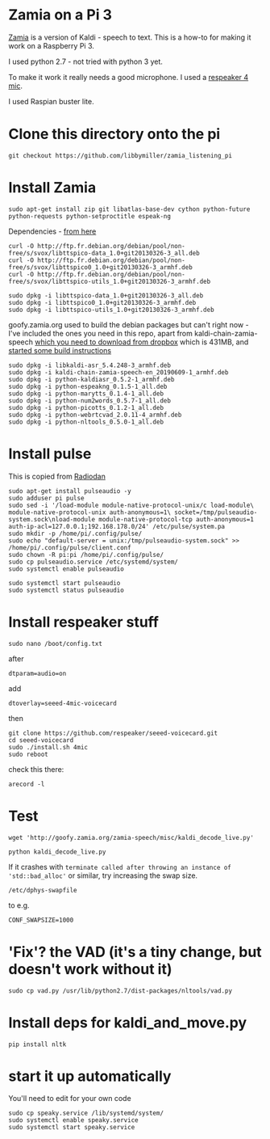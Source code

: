# Zamia on a Pi 3

[Zamia](http://goofy.zamia.org/) is a version of Kaldi - speech to text. This is a how-to for making it work on a Raspberry Pi 3.

I used python 2.7 - not tried with python 3 yet.

To make it work it really needs a good microphone. I used a [respeaker 4 mic](https://www.seeedstudio.com/ReSpeaker-4-Mic-Array-for-Raspberry-Pi.html). 

I used Raspian buster lite.

# Clone this directory onto the pi

    git checkout https://github.com/libbymiller/zamia_listening_pi

# Install Zamia

    sudo apt-get install zip git libatlas-base-dev cython python-future python-requests python-setproctitle espeak-ng

Dependencies - [from here](https://github.com/alexylem/jarvis/issues/129#issuecomment-248072872)

    curl -O http://ftp.fr.debian.org/debian/pool/non-free/s/svox/libttspico-data_1.0+git20130326-3_all.deb
    curl -O http://ftp.fr.debian.org/debian/pool/non-free/s/svox/libttspico0_1.0+git20130326-3_armhf.deb
    curl -O http://ftp.fr.debian.org/debian/pool/non-free/s/svox/libttspico-utils_1.0+git20130326-3_armhf.deb

    sudo dpkg -i libttspico-data_1.0+git20130326-3_all.deb
    sudo dpkg -i libttspico0_1.0+git20130326-3_armhf.deb
    sudo dpkg -i libttspico-utils_1.0+git20130326-3_armhf.deb


goofy.zamia.org used to build the debian packages but can't right now - I've included the ones you 
need in this repo, apart from kaldi-chain-zamia-speech [which you need to download from dropbox](https://www.dropbox.com/transfer/AAAAADYHFQTdVbYixPNTKhTA-b0yc44nIh3pUPQP9QLjZ9p6YhddQ2w) which is 431MB, and [started some build 
instructions](https://github.com/libbymiller/zamia_listening_pi/blob/master/notes_on_building_debs.md)

    sudo dpkg -i libkaldi-asr_5.4.248-3_armhf.deb
    sudo dpkg -i kaldi-chain-zamia-speech-en_20190609-1_armhf.deb
    sudo dpkg -i python-kaldiasr_0.5.2-1_armhf.deb
    sudo dpkg -i python-espeakng_0.1.5-1_all.deb 
    sudo dpkg -i python-marytts_0.1.4-1_all.deb
    sudo dpkg -i python-num2words_0.5.7-1_all.deb 
    sudo dpkg -i python-picotts_0.1.2-1_all.deb 
    sudo dpkg -i python-webrtcvad_2.0.11-4_armhf.deb 
    sudo dpkg -i python-nltools_0.5.0-1_all.deb 

# Install pulse

 This is copied from [Radiodan](https://github.com/andrewn/neue-radio/blob/master/deployment/provision)

    sudo apt-get install pulseaudio -y
    sudo adduser pi pulse
    sudo sed -i '/load-module module-native-protocol-unix/c load-module\ module-native-protocol-unix auth-anonymous=1\ socket=/tmp/pulseaudio-system.sock\nload-module module-native-protocol-tcp auth-anonymous=1 auth-ip-acl=127.0.0.1;192.168.178.0/24' /etc/pulse/system.pa
    sudo mkdir -p /home/pi/.config/pulse/
    sudo echo "default-server = unix:/tmp/pulseaudio-system.sock" >> /home/pi/.config/pulse/client.conf
    sudo chown -R pi:pi /home/pi/.config/pulse/
    sudo cp pulseaudio.service /etc/systemd/system/
    sudo systemctl enable pulseaudio

    sudo systemctl start pulseaudio
    sudo systemctl status pulseaudio

# Install respeaker stuff

    sudo nano /boot/config.txt

after

    dtparam=audio=on

add

    dtoverlay=seeed-4mic-voicecard

then 

    git clone https://github.com/respeaker/seeed-voicecard.git
    cd seeed-voicecard
    sudo ./install.sh 4mic
    sudo reboot

check this there:

    arecord -l


# Test

    wget 'http://goofy.zamia.org/zamia-speech/misc/kaldi_decode_live.py'

    python kaldi_decode_live.py
    
If it crashes with `terminate called after throwing an instance of 'std::bad_alloc'` or similar, try increasing the swap size.

    /etc/dphys-swapfile

to e.g.

    CONF_SWAPSIZE=1000

# 'Fix'? the VAD (it's a tiny change, but doesn't work without it)

    sudo cp vad.py /usr/lib/python2.7/dist-packages/nltools/vad.py

# Install deps for kaldi_and_move.py

    pip install nltk

# start it up automatically

You'll need to edit for your own code

    sudo cp speaky.service /lib/systemd/system/
    sudo systemctl enable speaky.service 
    sudo systemctl start speaky.service
